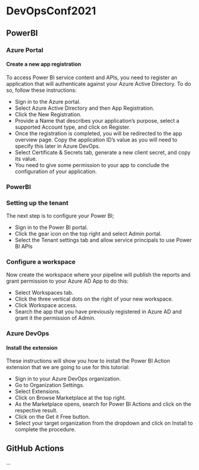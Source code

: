 # DevOpsConf2021
## PowerBI
### Azure Portal
#### Create a new app registration
To access Power BI service content and APIs, you need to register an application that will authenticate against your Azure Active Directory. To do so, follow these instructions:
- Sign in to the Azure portal.
- Select Azure Active Directory and then App Registration.
- Click the New Registration.
- Provide a Name that describes your application’s purpose, select a supported Account type, and click on Register.
- Once the registration is completed, you will be redirected to the app overview page. Copy the application ID’s value as you will need to specify this later in Azure DevOps.
- Select Certificate & Secrets tab, generate a new client secret, and copy its value.
- You need to give some permission to your app to conclude the configuration of your application.
### PowerBI
### Setting up the tenant
The next step is to configure your Power BI;
- Sign in to the Power BI portal.
- Click the gear icon on the top right and select Admin portal.
- Select the Tenant settings tab and allow service principals to use Power BI APIs
### Configure a workspace
Now create the workspace where your pipeline will publish the reports and grant permission to your Azure AD App to do this:
- Select Workspaces tab.
- Click the three vertical dots on the right of your new workspace.
- Click Workspace access.
- Search the app that you have previously registered in Azure AD and grant it the permission of Admin.
### Azure DevOps
#### Install the extension
These instructions will show you how to install the Power BI Action extension that we are going to use for this tutorial:
- Sign in to your Azure DevOps organization.
- Go to Organization Settings.
- Select Extensions.
- Click on Browse Marketplace at the top right.
- As the Marketplace opens, search for Power BI Actions and click on the respective result.
- Click on the Get it Free button.
- Select your target organization from the dropdown and click on Install to complete the procedure.

## GitHub Actions
...
